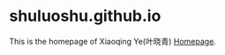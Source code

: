 # shuluoshu.github.io
This is the homepage of Xiaoqing Ye(叶晓青) [Homepage](https://shuluoshu.github.io/).